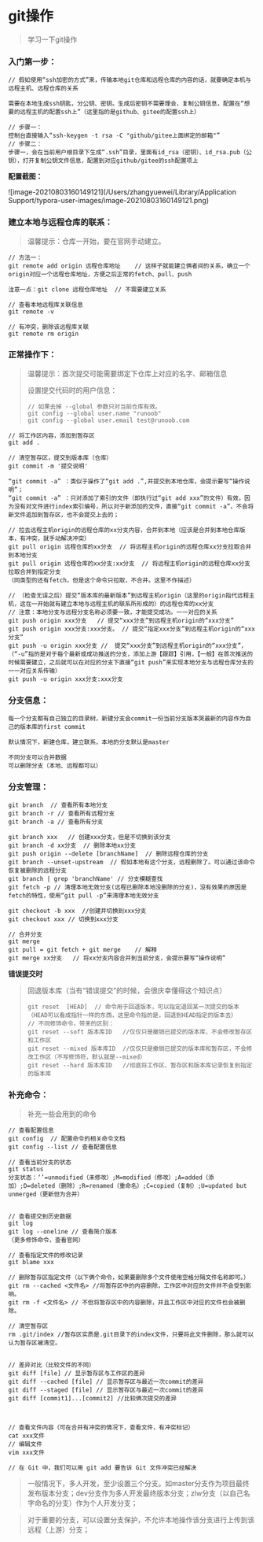 # git操作

> 学习一下git操作

### 入门第一步：

```
// 假如使用“ssh加密的方式”来，传输本地git仓库和远程仓库的内容的话，就要确定本机与远程主机、远程仓库的关系

需要在本地生成ssh钥匙，分公钥、密钥。生成后密钥不需要理会，复制公钥信息，配置在“想要的远程主机的配置ssh上”（这里指的是github、gitee的配置ssh上）

// 步骤一：
控制台直接输入“ssh-keygen -t rsa -C "github/gitee上面绑定的邮箱"”
// 步骤二：
步骤一，会在当前用户根目录下生成“.ssh”目录，里面有id_rsa（密钥）、id_rsa.pub（公钥），打开复制公钥文件信息，配置到对应github/gitee的ssh配置项上 
```

  **配置截图：**

![image-20210803160149121](/Users/zhangyuewei/Library/Application Support/typora-user-images/image-20210803160149121.png)

### 建立本地与远程仓库的联系：

> 温馨提示：仓库一开始，要在官网手动建立。

```
// 方法一：
git remote add origin 远程仓库地址    // 这样子就能建立俩者间的关系，确立一个origin对应一个远程仓库地址，方便之后正常的fetch、pull、push

注意一点：git clone 远程仓库地址  // 不需要建立关系

// 查看本地远程库关联信息
git remote -v

// 有冲突，删除该远程库关联
git remote rm origin
```

### 正常操作下：

> 温馨提示：首次提交可能需要绑定下仓库上对应的名字、邮箱信息
>
> 设置提交代码时的用户信息：
>
> ```
> // 如果去掉 --global 参数只对当前仓库有效。
> git config --global user.name "runoob"
> git config --global user.email test@runoob.com
> ```

```
// 将工作区内容，添加到暂存区
git add . 

// 清空暂存区，提交到版本库（仓库）
git commit -m '提交说明'

“git commit -a” ：类似于操作了“git add .”,并提交到本地仓库，会提示要写“操作说明”；
“git commit -a” ：只对添加了索引的文件（即执行过“git add xxx”的文件）有效，因为没有对文件进行index索引编号，所以对于新添加的文件，直接“git commit -a”，不会将新文件追加到暂存区，也不会提交上去的；

// 拉去远程主机origin的远程仓库的xx分支内容，合并到本地（应该是合并到本地仓库版本，有冲突，就手动解决冲突）
git pull origin 远程仓库的xx分支  // 将远程主机origin的远程仓库xx分支拉取合并到本地分支
git pull origin 远程仓库的xx分支:xx分支  // 将远程主机origin的远程仓库xx分支拉取合并到指定分支
（同类型的还有fetch，但是这个命令只拉取，不合并。这里不作描述）

// （检查无误之后）提交“版本库的最新版本”到远程主机origin（这里的origin指代远程主机，这在一开始就有建立本地与远程主机的联系所形成的）的远程仓库的xx分支
// 注意：本地分支与远程分支名称必须要一致，才能提交成功。一一对应的关系
git push origin xxx分支   // 提交“xxx分支”到远程主机origin的“xxx分支”
git push origin xxx分支:xxx分支。 // 提交“指定xxx分支”到远程主机origin的“xxx分支”
git push -u origin xxx分支 //  提交“xxx分支”到远程主机origin的“xxx分支”，（“-u”指的是对于每个最新或成功推送的分支，添加上游【跟踪】引用，【一般】在首次推送的时候需要建立，之后就可以在对应的分支下直接“git push”来实现本地分支与远程仓库分支的一一对应关系传输）
git push -u origin xxx分支:xxx分支
```

### 分支信息：

```
每一个分支都有自己独立的目录树，新建分支会commit一份当前分支版本哭最新的内容作为自己的版本库的first commit

默认情况下，新建仓库，建立联系，本地的分支默认是master

不同分支可以合并数据
可以删除分支（本地、远程都可以）
```

### 分支管理：

```
git branch  // 查看所有本地分支
git branch -r // 查看所有远程分支
git branch -a // 查看所有分支

git branch xxx   // 创建xxx分支，但是不切换到该分支
git branch -d xx分支  // 删除本地xx分支
git push origin --delete [branchName]  // 删除远程仓库的分支
git branch --unset-upstream  // 假如本地有这个分支，远程删除了。可以通过该命令恢复被删除的远程分支
git branch | grep 'branchName' // 分支模糊查找
git fetch -p // 清理本地无效分支(远程已删除本地没删除的分支)，没有效果的原因是fetch的特性，使用“git pull -p”来清理本地无效分支

git checkout -b xxx  //创建并切换到xxx分支
git checkout xxx // 切换到xxx分支

// 合并分支
git merge
git pull = git fetch + git merge    // 解释
git merge xx分支   // 将xx分支内容合并到当前分支，会提示要写“操作说明”

```

**错误提交时**

> 回退版本库（当有“错误提交”的时候，会很庆幸懂得这个知识点）
>
> ```
> git reset  [HEAD]  // 命令用于回退版本，可以指定退回某一次提交的版本（HEAD可以看成指针一样的东西，这里命令指的是，回退到HEAD指定的版本去）
> // 不同修饰命令，带来的区别：
> git reset --soft 版本库ID   //仅仅只是撤销已提交的版本库，不会修改暂存区和工作区
> git reset --mixed 版本库ID  //仅仅只是撤销已提交的版本库和暂存区，不会修改工作区（不写修饰符，默认就是--mixed）
> git reset --hard 版本库ID   //彻底将工作区、暂存区和版本库记录恢复到指定的版本库
> ```



### 补充命令：

> 补充一些会用到的命令

```
// 查看配置信息
git config  // 配置命令的相关命令文档
git config --list // 查看配置信息

// 查看当前分支的状态
git status
分支状态：‘’=unmodified（未修改）;M=modified（修改）;A=added（添加）;D=deleted（删除）;R=renamed（重命名）;C=copied（复制）;U=updated but unmerged（更新但为合并）


// 查看提交到历史数据
git log
git log --oneline // 查看简介版本
（更多修饰命令，查看官网）

// 查看指定文件的修改记录
git blame xxx

// 删除暂存区指定文件（以下俩个命令，如果要删除多个文件使用空格分隔文件名称即可。）
git rm --cached <文件名> //将暂存区中的内容删除，工作区中对应的文件并不会受到影响。
git rm -f <文件名> // 不但将暂存区中的内容删除，并且工作区中对应的文件也会被删除。

// 清空暂存区
rm .git/index //暂存区实质是.git目录下的index文件，只要将此文件删除，那么就可以认为暂存区被清空。


// 差异对比（比较文件的不同）
git diff [file] // 显示暂存区与工作区的差异 
git diff --cached [file] // 显示暂存区与最近一次commit的差异 
git diff --staged [file] // 显示暂存区与最近一次commit的差异 
git diff [commit1]...[commit2] //比较俩次提交的差异



// 查看文件内容（可在合并有冲突的情况下，查看文件，有冲突标记）
cat xxx文件
// 编辑文件
vim xxx文件

// 在 Git 中，我们可以用 git add 要告诉 Git 文件冲突已经解决
```

> 一般情况下，多人开发，至少设置三个分支。如master分支作为项目最终发布版本分支；dev分支作为多人开发最终版本分支；zlw分支（以自己名字命名的分支）作为个人开发分支；



> 对于重要的分支，可以设置分支保护，不允许本地操作该分支进行上传到该远程（上游）分支；

